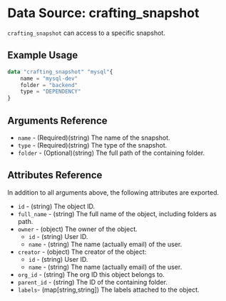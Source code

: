 # Data Source: crafting_snapshot

`crafting_snapshot` can access to a specific snapshot.

## Example Usage

``` terraform
data "crafting_snapshot" "mysql"{
    name = "mysql-dev"
    folder = "backend"
    type = "DEPENDENCY"
}
```

## Arguments Reference
* `name` - (Required)(string) The name of the snapshot.
* `type` - (Required)(string) The type of the snapshot.
* `folder` - (Optional)(string) The full path of the containing folder.

## Attributes Reference

In addition to all arguments above, the following attributes are exported.

* `id` - (string) The object ID.
* `full_name` - (string) The full name of the object, including folders as path.
* `owner` - (object) The owner of the object.
    * `id` - (string) User ID.
    * `name` - (string) The name (actually email) of the user.
* `creator` - (object) The creator of the object:
    * `id` - (string) User ID.
    * `name` - (string) The name (actually email) of the user.
* `org_id` - (string) The org ID this object belongs to.
* `parent_id` - (string) The ID of the containing folder.
* `labels`- (map[string,string]) The labels attached to the object.


